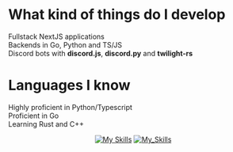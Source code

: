 # What kind of things do I develop
Fullstack NextJS applications<br />
Backends in Go, Python and TS/JS<br />
Discord bots with **discord.js**, **discord.py** and **twilight-rs**<br />
# Languages I know<br />
Highly proficient in Python/Typescript<br />
Proficient in Go<br />
Learning Rust and C++<br />

<div align="center">

[![My Skills](https://skillicons.dev/icons?i=html,css,bootstrap,tailwind,js,typescript,nodejs,express,deno,react,nextjs,svelte,threejs)](https://skillicons.dev)
[![My_Skills](https://skillicons.dev/icons?i=sqlite,postgres,mongodb,prisma,supabase,py,github,aws,bash,linux,postman)](https://skillicons.dev)

</div>
